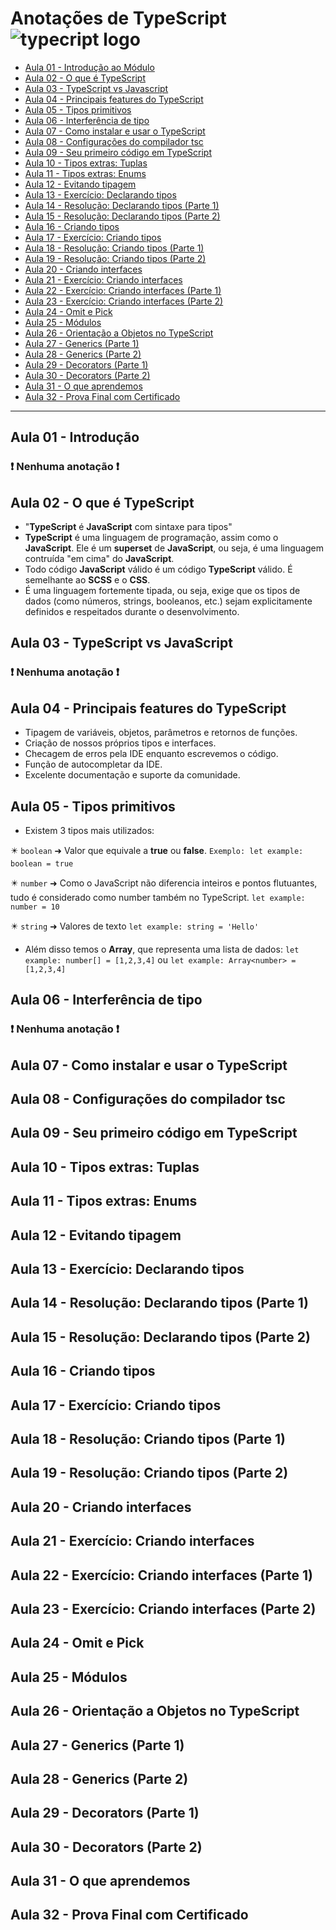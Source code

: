 # Anotações de TypeScript ![typecript logo](./media/logo-typecript.png)

- [Aula 01 - Introdução ao Módulo](#aula-01---introdução-ao-módulo)
- [Aula 02 - O que é TypeScript](#aula-02---o-que-é-typecript)
- [Aula 03 - TypeScript vs Javascript](#aula-03---typecript-vs-javascript)
- [Aula 04 - Principais features do TypeScript](#aula-04---principais-features-do-typecript)
- [Aula 05 - Tipos primitivos](#aula-05---tipos-primitivos)
- [Aula 06 - Interferência de tipo](#aula-06---interferência-de-tipo)
- [Aula 07 - Como instalar e usar o TypeScript](#aula-07---como-instalar-e-usar-o-typecript)
- [Aula 08 - Configurações do compilador tsc](#aula-08---configurações-do-compilador-tsc)
- [Aula 09 - Seu primeiro código em TypeScript](#aula-09---seu-primeiro-código-em-typecript)
- [Aula 10 - Tipos extras: Tuplas](#aula-10---tipos-extras-tuplas)
- [Aula 11 - Tipos extras: Enums](#aula-11---tipos-extras-enums)
- [Aula 12 - Evitando tipagem](#aula-12---evitando-tipagem)
- [Aula 13 - Exercício: Declarando tipos](#aula-13---exercício-declarando-tipos)
- [Aula 14 - Resolução: Declarando tipos (Parte 1)](#aula-14---resolução-declarando-tipos-parte-1)
- [Aula 15 - Resolução: Declarando tipos (Parte 2)](#aula-15---resolução-declarando-tipos-parte-2)
- [Aula 16 - Criando tipos](#aula-16---criando-tipos)
- [Aula 17 - Exercício: Criando tipos](#aula-17---exercício-criando-tipos)
- [Aula 18 - Resolução: Criando tipos (Parte 1)](#aula-18---resolução-criando-tipos-parte-1)
- [Aula 19 - Resolução: Criando tipos (Parte 2)](#aula-19---resolução-criando-tipos-parte-2)
- [Aula 20 - Criando interfaces](#aula-20---criando-interfaces)
- [Aula 21 - Exercício: Criando interfaces](#aula-21---exercício-criando-interfaces)
- [Aula 22 - Exercício: Criando interfaces (Parte 1)](#aula-22---exercício-criando-interfaces-parte-1)
- [Aula 23 - Exercício: Criando interfaces (Parte 2)](#aula-23---exercício-criando-interfaces-parte-2)
- [Aula 24 - Omit e Pick](#aula-24---omit-e-pick)
- [Aula 25 - Módulos](#aula-25---módulos)
- [Aula 26 - Orientação a Objetos no TypeScript](#aula-26---orientação-a-objetos-no-typecript)
- [Aula 27 - Generics (Parte 1)](#aula-27---generics-parte-1)
- [Aula 28 - Generics (Parte 2)](#aula-28---generics-parte-2)
- [Aula 29 - Decorators (Parte 1)](#aula-29---decorators-parte-1)
- [Aula 30 - Decorators (Parte 2)](#aula-30---decorators-parte-2)
- [Aula 31 - O que aprendemos](#aula-31---o-que-aprendemos)
- [Aula 32 - Prova Final com Certificado](#aula-32---prova-final-com-certificado)

----

## Aula 01 - Introdução

### ❗ **Nenhuma anotação** ❗

## Aula 02 - O que é TypeScript

* "**TypeScript** é **JavaScript** com sintaxe para tipos"
* **TypeScript** é uma linguagem de programação, assim como o **JavaScript**. Ele é um **superset** de **JavaScript**, ou seja, é uma linguagem contruída "em cima" do **JavaScript**.
* Todo código **JavaScript** válido é um código **TypeScript** válido. É semelhante ao **SCSS** e o **CSS**.
* É uma linguagem fortemente tipada, ou seja, exige que os tipos de dados (como números, strings, booleanos, etc.) sejam explicitamente definidos e respeitados durante o desenvolvimento.

## Aula 03 - TypeScript vs JavaScript

### ❗ **Nenhuma anotação** ❗

## Aula 04 - Principais features do TypeScript

* Tipagem de variáveis, objetos, parâmetros e retornos de funções.
* Criação de nossos próprios tipos e interfaces.
* Checagem de erros pela IDE enquanto escrevemos o código.
* Função de autocompletar da IDE.
* Excelente documentação e suporte da comunidade.

## Aula 05 - Tipos primitivos

* Existem 3 tipos mais utilizados: 

✴️ `boolean` ➜ Valor que equivale a **true** ou **false**. `Exemplo: let example: boolean = true`

✴️ `number` ➜ Como o JavaScript não diferencia inteiros e pontos flutuantes, tudo é considerado como number também no TypeScript. `let example: number = 10`

✴️ `string` ➜ Valores de texto `let example: string = 'Hello'`

* Além disso temos o **Array**, que representa uma lista de dados:
`let example: number[] = [1,2,3,4]` ou `let example: Array<number> = [1,2,3,4]` 

## Aula 06 - Interferência de tipo

### ❗ **Nenhuma anotação** ❗

## Aula 07 - Como instalar e usar o TypeScript



## Aula 08 - Configurações do compilador tsc



## Aula 09 - Seu primeiro código em TypeScript



## Aula 10 - Tipos extras: Tuplas



## Aula 11 - Tipos extras: Enums



## Aula 12 - Evitando tipagem



## Aula 13 - Exercício: Declarando tipos



## Aula 14 - Resolução: Declarando tipos (Parte 1)



## Aula 15 - Resolução: Declarando tipos (Parte 2)



## Aula 16 - Criando tipos



## Aula 17 - Exercício: Criando tipos



## Aula 18 - Resolução: Criando tipos (Parte 1)



## Aula 19 - Resolução: Criando tipos (Parte 2)



## Aula 20 - Criando interfaces



## Aula 21 - Exercício: Criando interfaces



## Aula 22 - Exercício: Criando interfaces (Parte 1)



## Aula 23 - Exercício: Criando interfaces (Parte 2)



## Aula 24 - Omit e Pick



## Aula 25 - Módulos



## Aula 26 - Orientação a Objetos no TypeScript



## Aula 27 - Generics (Parte 1)



## Aula 28 - Generics (Parte 2)



## Aula 29 - Decorators (Parte 1)



## Aula 30 - Decorators (Parte 2)



## Aula 31 - O que aprendemos



## Aula 32 - Prova Final com Certificado
